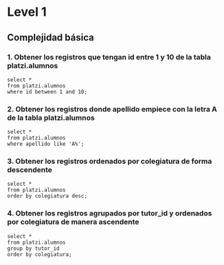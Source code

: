 # Level 1
## Complejidad básica

### 1. Obtener los registros que tengan id entre 1 y 10 de la tabla **platzi.alumnos**

```
select *
from platzi.alumnos
where id between 1 and 10;
```

### 2. Obtener los registros donde apellido empiece con la letra A de la tabla **platzi.alumnos**

```
select *
from platzi.alumnos
where apellido like 'A%';
```

### 3. Obtener los registros ordenados por colegiatura de forma descendente

```
select *
from platzi.alumnos
order by colegiatura desc;
```

### 4. Obtener los registros agrupados por tutor_id y ordenados por colegiatura de manera ascendente

```
select *
from platzi.alumnos
group by tutor_id
order by colegiatura;
```